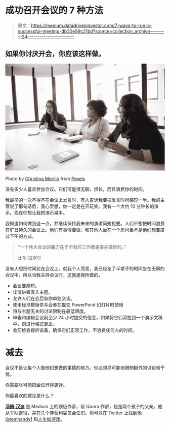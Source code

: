 # 成功召开会议的 7 种方法

> 原文：<https://medium.datadriveninvestor.com/7-ways-to-run-a-successful-meeting-db30e99c21bd?source=collection_archive---------24----------------------->

## 如果你讨厌开会，你应该这样做。

![](img/9cba974e39cc2476931a80ab2431c2ed.png)

Photo by [Christina Morillo](https://www.pexels.com/@divinetechygirl?utm_content=attributionCopyText&utm_medium=referral&utm_source=pexels) from [Pexels](https://www.pexels.com/photo/three-woman-talking-near-white-wooden-table-inside-room-1181619/?utm_content=attributionCopyText&utm_medium=referral&utm_source=pexels)

没有多少人喜欢参加会议。它们可能很无聊，很长，而且浪费你的时间。

我最早的一次不得不在会议上发言时，有人告诉我要把发言时间缩短一半。我的主管说了那句话后，我心里想，你一定是在开玩笑。我有一个大约 10 分钟长的演示。现在你想让我把演示减半。

我知道如何做到这一点，并继续保持我未来的演讲简短扼要。人们不想把时间浪费在旷日持久的会议上。他们有事情要做，和其他人坐在一个房间里不是他们想要度过下午的方式。

> “一个伟大会议的魔力在于所有的工作都是事先做好的。”
> 
> 比尔·拉塞尔

没有人想把时间花在会议上。就我个人而言，我已经花了半辈子的时间坐在无聊的会议中，所以当我主持会议时，这就是我所做的。

*   会议要简短。
*   让演讲者直入主题。
*   允许人们在会后和你单独交谈。
*   使用标准模板供与会者在提交 PowerPoint 幻灯片时使用
*   将与主题无关的讨论限制在最低限度。
*   审查和编辑会议前至少 24 小时提交的信息，如果将它们添加到一个演示文稿中，则进行格式更正。
*   会前检查视听设备，确保它们正常工作，不浪费任何人的时间。

# 减去

会议不是让每个人做他们想做的事情的地方。你必须尽可能地限制额外的讨论和干扰。

你需要尽可能把会议开得更好。

你最喜欢的建议是什么？

[**汤姆·汉迪**](https://medium.com/@tomhandy1) 是 Medium 上的顶级作家，前 Quora 作家，也是两个孩子的父亲。他从军队退役，并在几个非营利委员会任职。你可以在 Twitter 上找到他 [@tomhandy1](https://www.twitter.com/tomhandy1) 和[人生如游戏](https://medium.com/lifeislikeagame)。